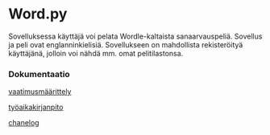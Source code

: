 # Word.py
Sovelluksessa käyttäjä voi pelata Wordle-kaltaista sanaarvauspeliä. Sovellus ja peli ovat englanninkielisiä.
Sovellukseen on mahdollista rekisteröityä käyttäjänä, jolloin voi nähdä mm. omat pelitilastonsa.



### Dokumentaatio
[vaatimusmäärittely](https://github.com/mirellel/ot-harjoitysty-/blob/main/dokumentaatio/vaatimusmaarittely.md)

[työaikakirjanpito](https://github.com/mirellel/ot-harjoitysty-/blob/main/dokumentaatio/tyoaikakirjanpito.md)

[chanelog](https://github.com/mirellel/ot-harjoitysty-/blob/main/dokumentaatio/chanelog)

